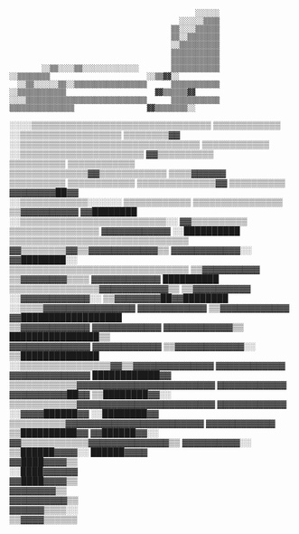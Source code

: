                                                                                                                       
                                                  ░░░░░░                                                              
                                              ░░░░░░▒▒▒▒                                                              
                                            ▒▒░░░░▒▒▒▒▒▒                                                              
                                            ▒▒░░▒▒▒▒▒▒▒▒                                                              
                                            ░░▒▒▒▒▒▒▒▒▒▒                                                              
                                            ▒▒▒▒▒▒▒▒▒▒▒▒                                                              
                                            ▒▒▒▒▒▒▒▒▒▒▒▒                                                              
            ░░▒▒░░░░▒▒░░░░░░░░░░░░░░        ▒▒▒▒▒▒▒▒▒▒▒▒                    ░░▒▒▒▒▒▒▒▒                        ░░▒▒▓▓░░
      ░░▒▒░░░░░░▒▒░░▒▒▒▒▒▒▒▒▒▒▒▒▒▒▒▒▒▒      ▒▒▒▒▒▒▒▒▒▒▒▒                ░░▒▒▒▒▒▒▒▒▒▒▒▒                      ▓▓▒▒▒▒▒▒▓▓
    ░░░░▒▒▒▒▒▒▒▒▒▒▒▒▒▒▒▒▒▒▒▒▒▒▒▒▒▒▒▒▒▒      ▒▒▒▒▒▒▒▒▒▒▒▒                ▒▒▒▒▒▒▒▒▒▒▒▒▒▒▒▒                  ▓▓▒▒▒▒▒▒▒▒░░
  ░░░░▒▒▒▒▒▒▒▒▒▒▒▒▒▒▒▒▒▒▒▒▒▒▒▒▒▒▒▒▒▒▒▒      ▒▒▒▒▒▒▒▒▒▒▒▒            ░░▒▒▒▒▒▒▒▒▒▒▒▒▒▒▒▒▒▒                  ▒▒▒▒▒▒▒▒▓▓  
  ░░▒▒▒▒▒▒▒▒▒▒▒▒▒▒▒▒▒▒▒▒▒▒▒▒▒▒▒▒▒▒▒▒        ▒▒▒▒▒▒▒▒▒▒▒▒          ░░▒▒▒▒▒▒▒▒▒▒▒▒▒▒▒▒▒▒▒▒▒▒              ▓▓▒▒▒▒▒▒▒▒▒▒  
  ▒▒▒▒▒▒▒▒▒▒                                ▒▒▒▒▒▒▒▒▒▒▒▒        ▒▒▒▒▒▒▒▒▒▒▒▒▒▒▓▓▒▒▒▒▒▒▒▒▒▒▒▒            ▒▒▒▒▓▓▓▓▓▓    
  ▒▒▒▒▒▒▒▒▒▒                                ▒▒▒▒▒▒▒▒▒▒▒▒      ▒▒▒▒▒▒▒▒▒▒▒▒▒▒▓▓    ▒▒▒▒▒▒▒▒▒▒          ▓▓▓▓▓▓▓▓██▓▓    
  ░░▒▒▒▒▒▒▒▒▒▒▒▒░░░░░░                      ▒▒▒▒▒▒▒▒▒▒▒▒    ▒▒▒▒▒▒▒▒▒▒▒▒▒▒▒▒      ▒▒▓▓▓▓▓▓▓▓▓▓        ▓▓████████      
  ░░▒▒▒▒▒▒▒▒▒▒▒▒▒▒▒▒▒▒▒▒▒▒▒▒▒▒░░            ▓▓▒▒▒▒▒▒▒▒▒▒  ▒▒▒▒▒▒▒▒▒▒▒▒▒▒▒▒          ▓▓▓▓▓▓▓▓▓▓▓▓    ░░██████████      
    ▒▒▒▒▒▒▒▒▒▒▒▒▒▒▒▒▒▒▒▒▒▒▒▒▒▒▒▒▒▒▒▒        ▓▓▒▒▒▒▒▒▒▒▓▓▒▒▓▓▓▓▓▓▓▓▓▓▓▓▒▒            ▓▓▓▓▓▓▓▓▓▓▓▓░░  ▓▓████████░░      
      ▒▒▒▒▒▒▒▒▒▒▒▒▒▒▒▒▒▒▒▒▒▒▒▒▒▒▒▒▒▒▒▒      ▒▒▓▓▓▓▓▓▓▓▓▓  ▒▒▓▓▓▓▓▓▓▓▒▒▒▒              ▓▓▓▓▓▓▓▓▓▓▓▓  ██████████        
          ▒▒▒▒▒▒▒▒▒▒▒▒▒▒▒▒▓▓▓▓▓▓▓▓▓▓▓▓▒▒    ▒▒▓▓▓▓▓▓▓▓▓▓  ░░▓▓▓▓▓▓▓▓▓▓▓▓░░            ▒▒▓▓▓▓▓▓▓▓██▓▓████████          
                  ░░▒▒▒▒▓▓▓▓▓▓▓▓▓▓▓▓▓▓▓▓    ▓▓▓▓▓▓▓▓▓▓▓▓    ▒▒▓▓▓▓▓▓▓▓▓▓▓▓              ▓▓██████████████████          
                          ▒▒▓▓▓▓▓▓▓▓▓▓▓▓    ▓▓▓▓▓▓▓▓▓▓▓▓      ▓▓▓▓▓▓▓▓▓▓▓▓▒▒              ████████████████▒▒          
                          ▓▓▓▓▓▓▓▓▓▓▓▓▓▓    ▓▓▓▓▓▓▓▓▓▓▓▓      ▒▒▓▓▓▓▓▓▓▓▓▓▓▓░░            ▒▒██████████████            
    ░░▒▒▒▒▒▒▒▒▒▒▒▒▒▒▒▒▓▓▒▒▓▓▓▓▓▓▓▓▓▓▓▓▓▓    ▓▓▓▓▓▓▓▓▓▓▓▓        ▓▓▓▓▓▓▓▓▓▓▓▓▓▓              ████████████▓▓            
    ▒▒▒▒▒▒▒▒▒▒▒▒▓▓▓▓▓▓▓▓▓▓▓▓▓▓▓▓▓▓▓▓▓▓▓▓    ▓▓▓▓▓▓▓▓▓▓▓▓          ▓▓▓▓▓▓▓▓▓▓██▓▓            ▒▒████████▓▓░░            
  ▒▒▒▒▒▒▒▒▒▒▒▒▓▓▓▓▓▓▓▓▓▓▓▓▓▓▓▓▓▓▓▓▓▓▓▓      ▓▓▓▓▓▓▓▓▓▓▓▓          ░░▓▓▓▓██████▓▓            ░░████████▓▓              
  ▒▒▒▒▒▒▒▒▒▒▓▓▓▓▓▓▓▓▓▓▓▓▓▓▓▓▓▓▓▓▓▓▓▓        ▓▓▓▓▓▓▓▓▓▓▓▓            ▒▒██████████▓▓          ▓▓██████▓▓░░              
  ▓▓▒▒▒▒▒▒▒▒▒▒▒▒▓▓▓▓▓▓▓▓▓▓▓▓▓▓▒▒            ▓▓▓▓▓▓▓▓▓▓░░              ▒▒██████▓▓▓▓░░        ██████▓▓▓▓                
                                                                                          ▓▓████▓▓▓▓▒▒                
                                                                                        ░░████▓▓▓▓▓▓                  
                                                                                        ▓▓████▓▓▓▓▒▒                  
                                                                                        ▓▓▓▓▓▓▓▓▒▒                    
                                                                                      ▓▓▓▓▓▓▓▓▓▓▒▒                    
                                                                                      ▓▓▓▓▓▓▒▒▒▒░░                    
                                                                                    ▒▒▓▓▓▓▒▒▒▒▒▒                      

